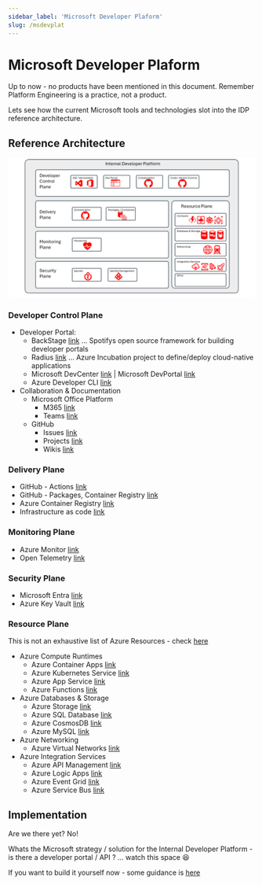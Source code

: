```yaml
---
sidebar_label: 'Microsoft Developer Plaform'
slug: /msdevplat
---
```


# Microsoft Developer Plaform

Up to now - no products have been mentioned in this document. Remember Platform Engineering is a practice, not a product.

Lets see how the current Microsoft tools and technologies slot into the IDP reference architecture.


## Reference Architecture

 ![ ](images/msrefarch.png)

### Developer Control Plane

- Developer Portal:
  - BackStage [link](<https://backstage.io/>) ... Spotifys open source framework for building developer portals
  - Radius [link](<https://radapp.io/>) ... Azure Incubation project to define/deploy cloud-native applications
  - Microsoft DevCenter [link](<https://learn.microsoft.com/en-us/azure/dev-box/quickstart-configure-dev-box-service#create-a-dev-center>) | Microsoft DevPortal [link](<https://devportal.microsoft.com>)  
  - Azure Developer CLI [link](https://learn.microsoft.com/azure/developer/azure-developer-cli/overview) 
- Collaboration & Documentation 
  - Microsoft Office Platform 
    - M365 [link](<https://learn.microsoft.com/microsoft-365/developer/>)
    - Teams [link](<https://learn.microsoft.com/microsoftteams/>)
  - GitHub 
    - Issues [link](<https://docs.github.com/issues>)
    - Projects  [link](<https://docs.github.com/issues/planning-and-tracking-with-projects/learning-about-projects>) 
    - Wikis [link](<https://docs.github.com/en/communities/documenting-your-project-with-wikis/about-wikis>)

### Delivery Plane 

- GitHub - Actions [link](<https://docs.github.com/en/actions>)
- GitHub - Packages, Container Registry [link](<https://docs.github.com/en/packages>)
- Azure Container Registry  [link](<https://learn.microsoft.com/azure/container-registry>)
- Infrastructure as code [link](<https://learn.microsoft.com/azure/cloud-adoption-framework/ready/considerations/infrastructure-as-code>)

### Monitoring Plane 

- Azure Monitor [link](<https://learn.microsoft.com/azure/azure-monitor/overview>)
- Open Telemetry  [link](<https://learn.microsoft.com/azure/azure-monitor/app/opentelemetry-enable>)

### Security Plane  

- Microsoft Entra [link](<https://learn.microsoft.com/entra>)
- Azure Key Vault [link](<https://learn.microsoft.com/azure/key-vault>)

### Resource Plane

This is not an exhaustive list of Azure Resources - check [here](<https://azure1.dev>)

- Azure Compute Runtimes 
  - Azure Container Apps [link](<https://learn.microsoft.com/azure/container-apps>)
  - Azure Kubernetes Service [link](<https://learn.microsoft.com/azure/aks>)
  - Azure App Service [link](<https://learn.microsoft.com/azure/app-service>)
  - Azure Functions [link](<https://learn.microsoft.com/azure/azure-functions>)
- Azure Databases & Storage
  - Azure Storage [link](<https://learn.microsoft.com/azure/storage>)
  - Azure SQL Database [link](<https://learn.microsoft.com/azure/azure-sql/database>)
  - Azure CosmosDB [link](<https://learn.microsoft.com/azure/cosmos-db>)
  - Azure MySQL [link](<https://learn.microsoft.com/azure/mysql>)
- Azure Networking 
  - Azure Virtual Networks [link](<https://learn.microsoft.com/azure/virtual-network>)
- Azure Integration Services 
  - Azure API Management [link](<https://learn.microsoft.com/azure/api-management>)
  - Azure Logic Apps [link](<https://learn.microsoft.com/azure/logic-apps>)
  - Azure Event Grid [link](<https://learn.microsoft.com/azure/event-grid>)
  - Azure Service Bus [link](<https://learn.microsoft.com/azure/service-bus-messaging>)

## Implementation

Are we there yet?  No! 

Whats the Microsoft strategy / solution for the Internal Developer Platform - is there a developer portal / API ?  ... watch this space 😆

If you want to build it yourself now - some guidance is [here](<https://learn.microsoft.com/en-us/platform-engineering/>)